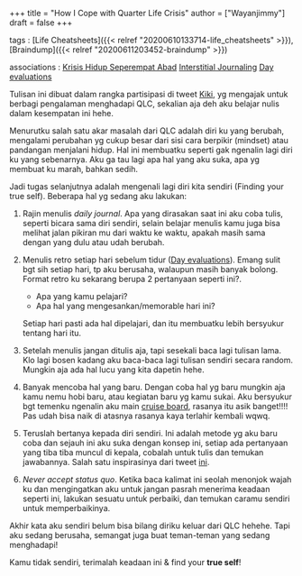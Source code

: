 +++
title = "How I Cope with Quarter Life Crisis"
author = ["Wayanjimmy"]
draft = false
+++

tags
: [Life Cheatsheets]({{< relref "20200610133714-life_cheatsheets" >}}), [Braindump]({{< relref "20200611203452-braindump" >}})

associations
: [Krisis Hidup Seperempat Abad](https://www.goodreads.com/book/show/50858933-krisis-hidup-seperempat-abad) [Interstitial Journaling](https://nesslabs.com/interstitial-journaling) [Day evaluations](https://medium.com/@nikitavoloboev/day-evaluations-5706f31c9c5e#.m4lw1eo32)

Tulisan ini dibuat dalam rangka partisipasi di tweet [Kiki](https://twitter.com/kelimuttu/status/1306535724561252354), yg mengajak untuk berbagi pengalaman menghadapi QLC, sekalian aja deh aku belajar nulis dalam kesempatan ini hehe.

Menurutku salah satu akar masalah dari QLC adalah diri ku yang berubah, mengalami perubahan yg cukup besar dari sisi cara berpikir (mindset) atau pandangan menjalani hidup. Hal ini membuatku seperti gak ngenalin lagi diri ku yang sebenarnya. Aku ga tau lagi apa hal yang aku suka, apa yg membuat ku marah, bahkan sedih.

Jadi tugas selanjutnya adalah mengenali lagi diri kita sendiri (Finding your true self). Beberapa hal yg sedang aku lakukan:

1.  Rajin menulis _daily journal_. Apa yang dirasakan saat ini aku coba tulis, seperti bicara sama diri sendiri, selain belajar menulis kamu juga bisa melihat jalan pikiran mu dari waktu ke waktu, apakah masih sama dengan yang dulu atau udah berubah.

2.  Menulis retro setiap hari sebelum tidur ([Day evaluations](https://medium.com/@nikitavoloboev/day-evaluations-5706f31c9c5e#.m4lw1eo32)). Emang sulit bgt sih setiap hari, tp aku berusaha, walaupun masih banyak bolong. Format retro ku sekarang berupa 2 pertanyaan seperti ini?.

    -   Apa yang kamu pelajari?
    -   Apa hal yang mengesankan/memorable hari ini?

    Setiap hari pasti ada hal dipelajari, dan itu membuatku lebih bersyukur tentang hari itu.

3.  Setelah menulis jangan ditulis aja, tapi sesekali baca lagi tulisan lama. Klo lagi bosen kadang aku baca-baca lagi tulisan sendiri secara random. Mungkin aja ada hal lucu yang kita dapetin hehe.

4.  Banyak mencoba hal yang baru. Dengan coba hal yg baru mungkin aja kamu nemu hobi baru, atau kegiatan baru yg kamu sukai.
    Aku bersyukur bgt temenku ngenalin aku main [cruise board](https://notebook.wayanjimmy.xyz/longboard), rasanya itu asik banget!!!! Pas udah bisa naik di atasnya rasanya kaya terlahir kembali wqwq.

5.  Teruslah bertanya kepada diri sendiri. Ini adalah metode yg aku baru coba dan sejauh ini aku suka dengan konsep ini, setiap ada pertanyaan yang tiba tiba muncul di kepala, cobalah untuk tulis dan temukan jawabannya. Salah satu inspirasinya dari tweet [ini](https://twitter.com/visualizevalue/status/1302083512267350016).

6.  _Never accept status quo_. Ketika baca kalimat ini seolah menonjok wajah ku dan mengingatkan aku untuk jangan pasrah menerima keadaan seperti ini, lakukan sesuatu untuk perbaiki, dan temukan caramu sendiri untuk memperbaikinya.

Akhir kata aku sendiri belum bisa bilang diriku keluar dari QLC hehehe. Tapi aku sedang berusaha, semangat juga buat teman-teman yang sedang menghadapi!

Kamu tidak sendiri, terimalah keadaan ini & find your **true self**!
